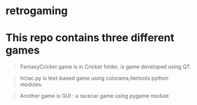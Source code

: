 # retrogaming

# This repo contains three different games

> FantasyCricket game is in Cricket folder, is game developed using QT.


> tictac.py is text-based game using colorama,itertools python modules.



> Another game is GUI : a racecar game using pygame module 



